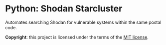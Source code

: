# Python: Shodan Starcluster
Automates searching Shodan for vulnerable systems within the same postal code. 



**Copyright**: this project is licensed under the terms of the [MIT license](/LICENSE).
